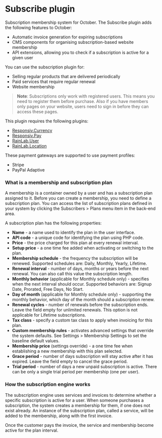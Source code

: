 # Subscribe plugin

Subscription membership system for October. The Subscribe plugin adds the following features to October:

- Automatic invoice generation for expiring subscriptions
- CMS components for organising subscription-based website membership
- API extensions, allowing you to check if a subscription is active for a given user

You can use the subscription plugin for:

- Selling regular products that are delivered periodically
- Paid services that require regular renewal
- Website membership

> **Note**: Subscriptions only work with registered users. This means you need to register them before purchase. Also if you have members only pages on your website, users need to sign in before they can access these pages.

This plugin requires the following plugins:

- [Responsiv.Currency](http://octobercms.com/plugin/responsiv-currency)
- [Responsiv.Pay](http://octobercms.com/plugin/responsiv-pay)
- [RainLab.User](http://octobercms.com/plugin/rainlab-user)
- [RainLab.Location](http://octobercms.com/plugin/rainlab-location)

These payment gateways are supported to use payment profiles:

- Stripe
- PayPal Adaptive

### What is a membership and subscription plan

A membership is a container owned by a user and has a subscription plan assigned to it. Before you can create a membership, you need to define a subscription plan. You can access the list of subscription plans defined in your system by clicking the Subscribers > Plans menu item in the back-end area.

A subscription plan has the following properties:

- **Name** - a name used to identify the plan in the user interface.
- **API code** - a unique code for identifying the plan using PHP code.
- **Price** - the price charged for this plan at every renewal interval.
- **Setup price** - a one time fee added when activating or switching to the plan.
- **Membership schedule** - the frequency the subscription will be renewed. Supported schedules are: Daily, Monthly, Yearly, Lifetime.
- **Renewal interval** - number of days, months or years before the next renewal. You can also call this value the subscription length.
- **Monthly behavior** (applicable for Monthly schedule only) - specifies when the next interval should occur. Supported behaviors are: Signup Date, Prorated, Free Days, No Start.
- **Day of month** (applicable for Monthly schedule only) - supporting the monthly behavior, which day of the month should a subscription renew.
- **Renewal cycles** - number of renewals before the subscription ends. Leave the field empty for unlimited renewals. This option is not applicable for Lifetime subscriptions.
- **Tax class** - specify a custom tax class to apply when invoicing for this plan.
- **Custom membership rules** - activates advanced settings that override the system defaults. See Settings > Membership Settings to set the baseline default values.
- **Membership price** (settings override) - a one time fee when establishing a new membership with this plan selected.
- **Grace period** - number of days subscription will stay active after it has expired. Leave the field empty to cancel the grace period.
- **Trial period** - number of days a new unpaid subscription is active. There can be only a single trial period per membership (one per user).

### How the subscription engine works

The subscription engine uses services and invoices to determine whether a specific subscription is active for a user. When someone purchases a subscription, the system creates a membership for them, if one does not exist already. An instance of the subscription plan, called a service, will be added to the membership, along with the first invoice.

Once the customer pays the invoice, the service and membership become active for the plan interval. 